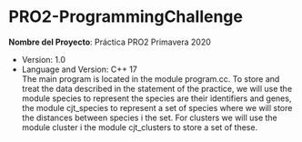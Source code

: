 # PRO2-ProgrammingChallenge

**Nombre del Proyecto**: Práctica PRO2 Primavera 2020
+ Version: 1.0  
+ Language and Version: C++ 17  
The main program is located in the module program.cc. To store and treat the data described in the statement of the practice, we will use the module species to represent the species are their identifiers and genes, the module cjt_species to represent a set of species where we will store the distances between species i the set. For clusters we will use the module cluster i the module cjt_clusters to store a set of these.
